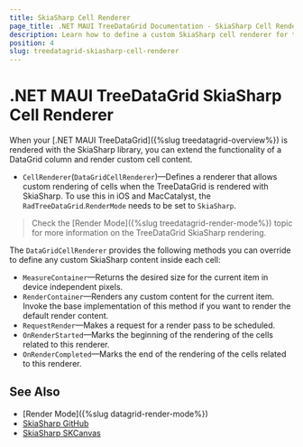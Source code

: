 ```yaml
---
title: SkiaSharp Cell Renderer
page_title: .NET MAUI TreeDataGrid Documentation - SkiaSharp Cell Renderer
description: Learn how to define a custom SkiaSharp cell renderer for the TreeDataGrid columns.
position: 4
slug: treedatagrid-skiasharp-cell-renderer
---
```


# .NET MAUI TreeDataGrid SkiaSharp Cell Renderer

When your [.NET MAUI TreeDataGrid]({%slug treedatagrid-overview%}) is rendered with the SkiaSharp library, you can extend the functionality of a DataGrid column and render custom cell content. 

* `CellRenderer`(`DataGridCellRenderer`)&mdash;Defines a renderer that allows custom rendering of cells when the TreeDataGrid is rendered with SkiaSharp. To use this in iOS and MacCatalyst, the `RadTreeDataGrid`.`RenderMode` needs to be set to `SkiaSharp`.

>Check the [Render Mode]({%slug treedatagrid-render-mode%}) topic for more information on the TreeDataGrid SkiaSharp rendering.

The `DataGridCellRenderer` provides the following methods you can override to define any custom SkiaSharp content inside each cell:

* `MeasureContainer`&mdash;Returns the desired size for the current item in device independent pixels.
* `RenderContainer`&mdash;Renders any custom content for the current item. Invoke the base implementation of this method if you want to render the default render content.
* `RequestRender`&mdash;Makes a request for a render pass to be scheduled.
* `OnRenderStarted`&mdash;Marks the beginning of the rendering of the cells related to this renderer.
* `OnRenderCompleted`&mdash;Marks the end of the rendering of the cells related to this renderer.

## See Also

- [Render Mode]({%slug datagrid-render-mode%})
- [SkiaSharp GitHub](https://github.com/mono/SkiaSharp?#skiasharp)
- [SkiaSharp SKCanvas](https://learn.microsoft.com/en-us/dotnet/api/skiasharp.skcanvas)
